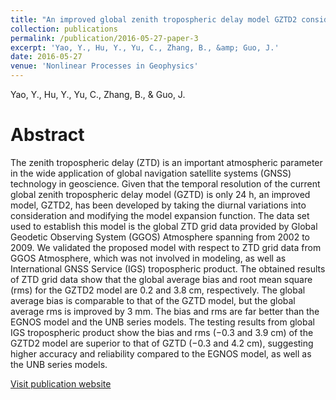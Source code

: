 ```yaml
---
title: "An improved global zenith tropospheric delay model GZTD2 considering diurnal variations"
collection: publications
permalink: /publication/2016-05-27-paper-3
excerpt: 'Yao, Y., Hu, Y., Yu, C., Zhang, B., &amp; Guo, J.'
date: 2016-05-27
venue: 'Nonlinear Processes in Geophysics'
---
```

Yao, Y., Hu, Y., Yu, C., Zhang, B., &amp; Guo, J.

Abstract
=====
The zenith tropospheric delay (ZTD) is an important atmospheric parameter in the wide application of global navigation satellite systems (GNSS) technology in geoscience. Given that the temporal resolution of the current global zenith tropospheric delay model (GZTD) is only 24 h, an improved model, GZTD2, has been developed by taking the diurnal variations into consideration and modifying the model expansion function. The data set used to establish this model is the global ZTD grid data provided by Global Geodetic Observing System (GGOS) Atmosphere spanning from 2002 to 2009. We validated the proposed model with respect to ZTD grid data from GGOS Atmosphere, which was not involved in modeling, as well as International GNSS Service (IGS) tropospheric product. The obtained results of ZTD grid data show that the global average bias and root mean square (rms) for the GZTD2 model are 0.2 and 3.8 cm, respectively. The global average bias is comparable to that of the GZTD model, but the global average rms is improved by 3 mm. The bias and rms are far better than the EGNOS model and the UNB series models. The testing results from global IGS tropospheric product show the bias and rms (−0.3 and 3.9 cm) of the GZTD2 model are superior to that of GZTD (−0.3 and 4.2 cm), suggesting higher accuracy and reliability compared to the EGNOS model, as well as the UNB series models.  

[Visit publication website](https://doi.org/10.5194/npg-23-127-2016)